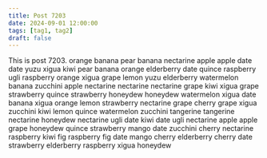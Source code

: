 ```yaml
---
title: Post 7203
date: 2024-09-01 12:00:00
tags: [tag1, tag2]
draft: false
---
```

This is post 7203.
orange
banana
pear
banana
nectarine
apple
apple
date
date
yuzu
xigua
kiwi
pear
banana
orange
elderberry
date
quince
raspberry
ugli
raspberry
orange
xigua
grape
lemon
yuzu
elderberry
watermelon
banana
zucchini
apple
nectarine
nectarine
nectarine
grape
kiwi
xigua
grape
strawberry
quince
strawberry
honeydew
honeydew
watermelon
xigua
date
banana
xigua
orange
lemon
strawberry
nectarine
grape
cherry
grape
xigua
zucchini
kiwi
lemon
quince
watermelon
zucchini
tangerine
tangerine
nectarine
honeydew
nectarine
ugli
date
kiwi
date
ugli
nectarine
apple
apple
grape
honeydew
quince
strawberry
mango
date
zucchini
cherry
nectarine
raspberry
kiwi
fig
raspberry
fig
date
mango
cherry
elderberry
cherry
date
strawberry
elderberry
raspberry
xigua
honeydew
